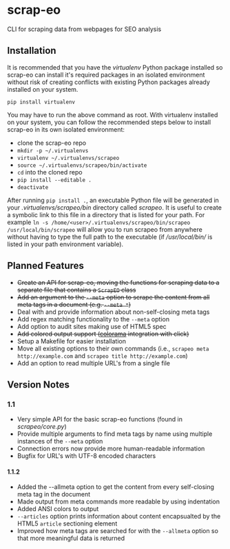 # scrap-eo
CLI for scraping data from webpages for SEO analysis

## Installation
It is recommended that you have the *virtualenv* Python package installed so scrap-eo can install it's required packages in an isolated environment without risk of creating conflicts with existing Python packages already installed on your system.

`pip install virtualenv`

You may have to run the above command as root.
With virtualenv installed on your system, you can follow the recommended steps below to install scrap-eo in its own isolated environment:

* clone the scrap-eo repo
* `mkdir -p ~/.virtualenvs`
* `virtualenv ~/.virtualenvs/scrapeo`
* `source ~/.virtualenvs/scrapeo/bin/activate`
* `cd` into the cloned repo
* `pip install --editable .`
* `deactivate`

After running `pip install .`, an executable Python file will be generated in your *.virtualenvs/scrapeo/bin* directory called *scrapeo*. It is useful to create a symbolic link to this file in a directory that is listed for your path. For example `ln -s /home/<user>/.virtualenvs/scrapeo/bin/scrapeo /usr/local/bin/scrapeo` will allow you to run scrapeo from anywhere without having to type the full path to the executable (if */usr/local/bin/* is listed in your path environment variable).

## Planned Features
* ~~Create an API for scrap-eo, moving the functions for scraping data to a separate file that contains a `ScrapEO` class~~
* ~~Add an argument to the `--meta` option to scrape the content from all meta tags in a document (e.g. `--meta *`)~~
* Deal with and provide information about non-self-closing meta tags
* Add regex matching functionality to the `--meta` option
* Add option to audit sites making use of HTML5 spec 
* ~~Add colored output support ([colorama](https://pypi.python.org/pypi/colorama) integration with click)~~
* Setup a Makefile for easier installation
* Move all existing options to their own commands (i.e., `scrapeo meta http://example.com` and `scrapeo title http://example.com`)
* Add an option to read multiple URL's from a single file

## Version Notes
### 1.1
* Very simple API for the basic scrap-eo functions (found in *scrapeo/core.py*)
* Provide multiple arguments to find meta tags by name using multiple instances of the `--meta` option
* Connection errors now provide more human-readable information
* Bugfix for URL's with UTF-8 encoded characters

#### 1.1.2
* Added the --allmeta option to get the content from every self-closing meta tag in the document
* Made output from meta commands more readable by using indentation 
* Added ANSI colors to output
* `--articles` option prints information about content encapsualted by the HTML5 `article` sectioning element
* Improved how meta tags are searched for with the `--allmeta` option so that more meaningful data is returned
